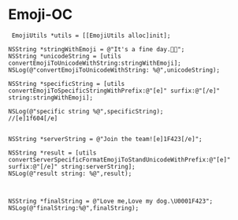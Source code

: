 # Emoji-OC

 
 
 
     EmojiUtils *utils = [[EmojiUtils alloc]init];
    
    NSString *stringWithEmoji = @"It's a fine day.🐣😄";
    NSString *unicodeString = [utils convertEmojiToUnicodeWithString:stringWithEmoji];
    NSLog(@"convertEmojiToUnicodeWithString: %@",unicodeString);
    
    NSString *specificString = [utils convertEmojiToSpecificStringWithPrefix:@"[e]" surfix:@"[/e]" string:stringWithEmoji];
    
    NSLog(@"specific string %@",specificString);
    //[e]1f604[/e]
    
    
    NSString *serverString = @"Join the team![e]1F423[/e]";
    
    NSString *result = [utils convertServerSpecificFormatEmojiToStandUnicodeWithPrefix:@"[e]" surfix:@"[/e]" string:serverString];
    NSLog(@"result string: %@",result);
    
    
    
    NSString *finalString = @"Love me,Love my dog.\U0001F423";
    NSLog(@"finalString:%@",finalString);
